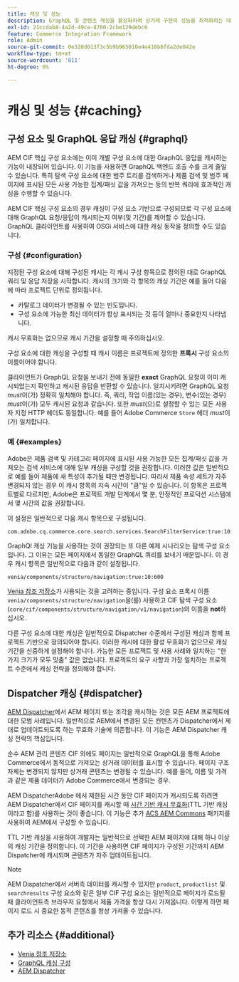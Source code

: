 ```yaml
---
title: 캐싱 및 성능
description: GraphQL 및 콘텐츠 캐싱을 활성화하여 상거래 구현의 성능을 최적화하는 데 사용할 수 있는 다양한 구성에 대해 알아봅니다.
exl-id: 21ccdab8-4a2d-49ce-8700-2cbe129debc6
feature: Commerce Integration Framework
role: Admin
source-git-commit: 0e328d013f3c5b9b965010e4e410b6fda2de042e
workflow-type: tm+mt
source-wordcount: '811'
ht-degree: 0%

---
```


# 캐싱 및 성능 {#caching}

## 구성 요소 및 GraphQL 응답 캐싱 {#graphql}

AEM CIF 핵심 구성 요소에는 이미 개별 구성 요소에 대한 GraphQL 응답을 캐시하는 기능이 내장되어 있습니다. 이 기능을 사용하면 GraphQL 백엔드 호출 수를 크게 줄일 수 있습니다. 특히 탐색 구성 요소에 대한 범주 트리를 검색하거나 제품 검색 및 범주 페이지에 표시된 모든 사용 가능한 집계/패싯 값을 가져오는 등의 반복 쿼리에 효과적인 캐싱을 수행할 수 있습니다.

AEM CIF 핵심 구성 요소의 경우 캐싱이 구성 요소 기반으로 구성되므로 각 구성 요소에 대해 GraphQL 요청/응답이 캐시되는지 여부(및 기간)를 제어할 수 있습니다. GraphQL 클라이언트를 사용하여 OSGi 서비스에 대한 캐싱 동작을 정의할 수도 있습니다.

### 구성 {#configuration}

지정된 구성 요소에 대해 구성된 캐시는 각 캐시 구성 항목으로 정의된 대로 GraphQL 쿼리 및 응답 저장을 시작합니다. 캐시의 크기와 각 항목의 캐싱 기간은 예를 들어 다음에 따라 프로젝트 단위로 정의됩니다.

* 카탈로그 데이터가 변경될 수 있는 빈도입니다.
* 구성 요소에 가능한 최신 데이터가 항상 표시되는 것 등이 얼마나 중요한지 나타냅니다.

캐시 무효화는 없으므로 캐시 기간을 설정할 때 주의하십시오.

구성 요소에 대한 캐싱을 구성할 때 캐시 이름은 프로젝트에 정의한 **프록시** 구성 요소의 이름이어야 합니다.

클라이언트가 GraphQL 요청을 보내기 전에 동일한 **exact** GraphQL 요청이 이미 캐시되었는지 확인하고 캐시된 응답을 반환할 수 있습니다. 일치시키려면 GraphQL 요청 _must_&#x200B;이(가) 정확히 일치해야 합니다. 즉, 쿼리, 작업 이름(있는 경우), 변수(있는 경우) _must_&#x200B;이(가) 모두 캐시된 요청과 같습니다. 또한 _must_(으)로 설정할 수 있는 모든 사용자 지정 HTTP 헤더도 동일합니다. 예를 들어 Adobe Commerce `Store` 헤더 _must_&#x200B;이(가) 일치합니다.

### 예 {#examples}

Adobe은 제품 검색 및 카테고리 페이지에 표시된 사용 가능한 모든 집계/패싯 값을 가져오는 검색 서비스에 대해 일부 캐싱을 구성할 것을 권장합니다. 이러한 값은 일반적으로 예를 들어 제품에 새 특성이 추가될 때만 변경됩니다. 따라서 제품 속성 세트가 자주 변경되지 않는 경우 이 캐시 항목의 지속 시간이 &quot;큼&quot;일 수 있습니다. 이 항목은 프로젝트별로 다르지만, Adobe은 프로젝트 개발 단계에서 몇 분, 안정적인 프로덕션 시스템에서 몇 시간의 값을 권장합니다.

이 설정은 일반적으로 다음 캐시 항목으로 구성됩니다.

```
com.adobe.cq.commerce.core.search.services.SearchFilterService:true:10:3600
```

GraphQl 캐싱 기능을 사용하는 것이 권장되는 또 다른 예제 시나리오는 탐색 구성 요소입니다. 그 이유는 모든 페이지에서 동일한 GraphQL 쿼리를 보내기 때문입니다. 이 경우 캐시 항목은 일반적으로 다음과 같이 설정됩니다.

```
venia/components/structure/navigation:true:10:600
```

[Venia 참조 저장소](https://github.com/adobe/aem-cif-guides-venia)가 사용되는 것을 고려하는 중입니다. 구성 요소 프록시 이름 `venia/components/structure/navigation`을(를) 사용하고 CIF 탐색 구성 요소(`core/cif/components/structure/navigation/v1/navigation`)의 이름을 **not**&#x200B;하십시오.

다른 구성 요소에 대한 캐싱은 일반적으로 Dispatcher 수준에서 구성된 캐싱과 함께 프로젝트 기반으로 정의되어야 합니다. 이러한 캐시에 대한 활성 무효화가 없으므로 캐싱 기간을 신중하게 설정해야 합니다. 가능한 모든 프로젝트 및 사용 사례와 일치하는 &quot;한 가지 크기가 모두 맞춤&quot; 값은 없습니다. 프로젝트의 요구 사항과 가장 일치하는 프로젝트 수준에서 캐싱 전략을 정의해야 합니다.

## Dispatcher 캐싱 {#dispatcher}

[AEM Dispatcher](https://experienceleague.adobe.com/docs/experience-manager-dispatcher/using/dispatcher.html?lang=ko)에서 AEM 페이지 또는 조각을 캐시하는 것은 모든 AEM 프로젝트에 대한 모범 사례입니다. 일반적으로 AEM에서 변경된 모든 컨텐츠가 Dispatcher에서 제대로 업데이트되도록 하는 무효화 기술에 의존합니다. 이 기능은 AEM Dispatcher 캐싱 전략의 핵심입니다.

순수 AEM 관리 콘텐츠 CIF 외에도 페이지는 일반적으로 GraphQL을 통해 Adobe Commerce에서 동적으로 가져오는 상거래 데이터를 표시할 수 있습니다. 페이지 구조 자체는 변경되지 않지만 상거래 콘텐츠는 변경될 수 있습니다. 예를 들어, 이름 및 가격과 같은 제품 데이터가 Adobe Commerce에서 변경되는 경우.

AEM DispatcherAdobe 에서 제한된 시간 동안 CIF 페이지가 캐시되도록 하려면 AEM Dispatcher에서 CIF 페이지를 캐시할 때 [시간 기반 캐시 무효화](https://experienceleague.adobe.com/docs/experience-manager-dispatcher/using/configuring/dispatcher-configuration.html?lang=ko#configuring-time-based-cache-invalidation-enablettl)(TTL 기반 캐싱이라고 함)를 사용하는 것이 좋습니다. 이 기능은 추가 [ACS AEM Commons](https://adobe-consulting-services.github.io/acs-aem-commons/) 패키지를 사용하여 AEM에서 구성할 수 있습니다.

TTL 기반 캐싱을 사용하여 개발자는 일반적으로 선택한 AEM 페이지에 대해 하나 이상의 캐싱 기간을 정의합니다. 이 기간을 사용하면 CIF 페이지가 구성된 기간까지 AEM Dispatcher에 캐시되며 콘텐츠가 자주 업데이트됩니다.

>[!NOTE]
>
>AEM Dispatcher에서 서버측 데이터를 캐시할 수 있지만 `product`, `productlist` 및 `searchresults` 구성 요소와 같은 일부 CIF 구성 요소는 일반적으로 페이지가 로드될 때 클라이언트측 브라우저 요청에서 제품 가격을 항상 다시 가져옵니다. 이렇게 하면 페이지 로드 시 중요한 동적 콘텐츠를 항상 가져올 수 있습니다.

## 추가 리소스 {#additional}

* [Venia 참조 저장소](https://github.com/adobe/aem-cif-guides-venia)
* [GraphQL 캐싱 구성](https://github.com/adobe/commerce-cif-graphql-client#caching)
* [AEM Dispatcher](https://experienceleague.adobe.com/docs/experience-manager-dispatcher/using/dispatcher.html?lang=ko)
